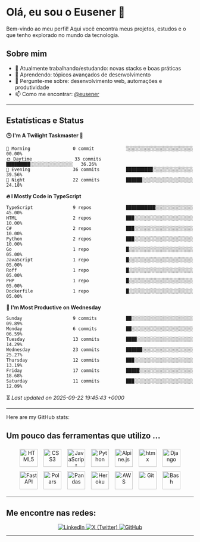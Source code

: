 # Olá, eu sou o Eusener 👋

Bem-vindo ao meu perfil! Aqui você encontra meus projetos, estudos e o que tenho explorado no mundo da tecnologia.

## Sobre mim
- 🔭 Atualmente trabalhando/estudando: novas stacks e boas práticas
- 🌱 Aprendendo: tópicos avançados de desenvolvimento
- 💬 Pergunte-me sobre: desenvolvimento web, automações e produtividade
- 📫 Como me encontrar: [@eusener](https://github.com/eusener)

---

## Estatísticas e Status
<!--START_SECTION:readme-stats-->
**🕒 I'm A Twilight Taskmaster 🌆**

```text
🌅 Morning                0 commit            ░░░░░░░░░░░░░░░░░░░░░░░░░   00.00%
🌞 Daytime                33 commits          █████████░░░░░░░░░░░░░░░░   36.26%
🌆 Evening                36 commits          ██████████░░░░░░░░░░░░░░░   39.56%
🌙 Night                  22 commits          ██████░░░░░░░░░░░░░░░░░░░   24.18%
```

**🔥 I Mostly Code in TypeScript**

```text
TypeScript               9 repos             ███████████░░░░░░░░░░░░░░   45.00%
HTML                     2 repos             ███░░░░░░░░░░░░░░░░░░░░░░   10.00%
C#                       2 repos             ███░░░░░░░░░░░░░░░░░░░░░░   10.00%
Python                   2 repos             ███░░░░░░░░░░░░░░░░░░░░░░   10.00%
Go                       1 repo              █░░░░░░░░░░░░░░░░░░░░░░░░   05.00%
JavaScript               1 repo              █░░░░░░░░░░░░░░░░░░░░░░░░   05.00%
Roff                     1 repo              █░░░░░░░░░░░░░░░░░░░░░░░░   05.00%
PHP                      1 repo              █░░░░░░░░░░░░░░░░░░░░░░░░   05.00%
Dockerfile               1 repo              █░░░░░░░░░░░░░░░░░░░░░░░░   05.00%
```

**📅 I'm Most Productive on Wednesday**

```text
Sunday                   9 commits           ██░░░░░░░░░░░░░░░░░░░░░░░   09.89%
Monday                   6 commits           ██░░░░░░░░░░░░░░░░░░░░░░░   06.59%
Tuesday                  13 commits          ████░░░░░░░░░░░░░░░░░░░░░   14.29%
Wednesday                23 commits          ██████░░░░░░░░░░░░░░░░░░░   25.27%
Thursday                 12 commits          ███░░░░░░░░░░░░░░░░░░░░░░   13.19%
Friday                   17 commits          █████░░░░░░░░░░░░░░░░░░░░   18.68%
Saturday                 11 commits          ███░░░░░░░░░░░░░░░░░░░░░░   12.09%
```



⏳ *Last updated on 2025-09-22 19:45:43 +0000*
<!--END_SECTION:readme-stats--> 
---

Here are my GitHub stats:
<!--START_SECTION:readme-stats-->
<!-- This content will be replaced by the GitHub Action -->
<!--END_SECTION:readme-stats-->

## Um pouco das ferramentas que utilizo ... 

<div align="center">

<!-- Principais tecnologias (48x48) -->
<img src="https://cdn.jsdelivr.net/gh/devicons/devicon/icons/html5/html5-original.svg" alt="HTML5" title="HTML5" width="48" height="48" style="margin:6px;" />
<img src="https://cdn.jsdelivr.net/gh/devicons/devicon/icons/css3/css3-original.svg" alt="CSS3" title="CSS3" width="48" height="48" style="margin:6px;" />
<img src="https://cdn.jsdelivr.net/gh/devicons/devicon/icons/javascript/javascript-original.svg" alt="JavaScript" title="JavaScript" width="48" height="48" style="margin:6px;" />
<img src="https://cdn.jsdelivr.net/gh/devicons/devicon/icons/python/python-original.svg" alt="Python" title="Python" width="48" height="48" style="margin:6px;" />
<img src="https://cdn.jsdelivr.net/npm/simple-icons@latest/icons/alpinedotjs.svg" alt="Alpine.js" title="Alpine.js" width="48" height="48" style="margin:6px;" />
<img src="https://cdn.jsdelivr.net/npm/simple-icons@latest/icons/htmx.svg" alt="htmx" title="htmx" width="48" height="48" style="margin:6px;" />
<img src="https://cdn.jsdelivr.net/gh/devicons/devicon/icons/django/django-plain.svg" alt="Django" title="Django" width="48" height="48" style="margin:6px;" />
<img src="https://cdn.jsdelivr.net/gh/devicons/devicon/icons/fastapi/fastapi-plain.svg" alt="FastAPI" title="FastAPI" width="48" height="48" style="margin:6px;" />
<img src="https://cdn.jsdelivr.net/npm/simple-icons@latest/icons/polars.svg" alt="Polars" title="Polars" width="48" height="48" style="margin:6px;" />
<img src="https://cdn.jsdelivr.net/gh/devicons/devicon/icons/pandas/pandas-original.svg" alt="Pandas" title="Pandas" width="48" height="48" style="margin:6px;" />
<img src="https://cdn.jsdelivr.net/gh/devicons/devicon/icons/heroku/heroku-original.svg" alt="Heroku" title="Heroku" width="48" height="48" style="margin:6px;" />
<img src="https://cdn.jsdelivr.net/gh/devicons/devicon/icons/amazonwebservices/amazonwebservices-original.svg" alt="AWS" title="AWS" width="48" height="48" style="margin:6px;" />
<img src="https://cdn.jsdelivr.net/gh/devicons/devicon/icons/git/git-original.svg" alt="Git" title="Git" width="48" height="48" style="margin:6px;" />
<img src="https://cdn.jsdelivr.net/gh/devicons/devicon/icons/bash/bash-original.svg" alt="Bash" title="Bash" width="48" height="48" style="margin:6px;" />

</div>

---

## Me encontre nas redes:

<div align="center">

  <!-- Badges de redes sociais -->
  <a href="https://linkedin.com/in/eusener" target="_blank">
    <img src="https://img.shields.io/badge/LinkedIn-0A66C2?style=for-the-badge&logo=linkedin&logoColor=white" alt="LinkedIn" />
  </a>
  <a href="https://x.com/eusener" target="_blank">
    <img src="https://img.shields.io/badge/X-000000?style=for-the-badge&logo=x&logoColor=white" alt="X (Twitter)" />
  </a>
  <a href="https://github.com/eusener" target="_blank">
    <img src="https://img.shields.io/badge/GitHub-181717?style=for-the-badge&logo=github&logoColor=white" alt="GitHub" />
  </a>

</div>

---


